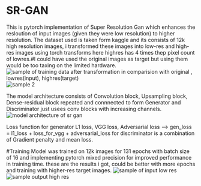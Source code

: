 # SR-GAN
This is pytorch implementation of Super Resolution Gan which enhances the resloution of input images (given they were low resolution) to higher resolution.
The dataset used is taken form kaggle and its consists of 12k high resolution images, i transformed these images into low-res and high-res images using torch transforms
here highres has 4 times thep pixel count of lowres.#I could have used the original images as target but using them would be too taxing on the limited hardware.
![sample of training data after transformation in comparision with original , lowres(input), highres(target)](https://user-images.githubusercontent.com/26987970/265220544-12fc01f0-af86-4aec-a8c3-f84e98f6ca46.png)
![sample 2](https://user-images.githubusercontent.com/26987970/265220587-3a3ea551-104f-4cf1-8feb-96f5d8651696.png)

The model architecture consists of Convolution block, Upsampling block, Dense-residual block repeated and connnected to form Generator and Discriminator just usees conv blocks with increasing channels.![model architecture of sr gan](https://user-images.githubusercontent.com/26987970/265250594-8495ca2b-95b9-40f0-9846-f9dfa69d9284.png)

Loss function for generator L1 loss, VGG loss, Adversarial loss --> gen_loss = l1_loss + loss_for_vgg + adversarial_loss
for discriminator is a combination of Gradient penalty and mean loss.

#Training
Model was trained on 12k images for 131 epochs with batch size of 16 and implementing pytorch mixed precision for improved performance in training time.
these are the results i got, could be better with more epochs and training with higher-res target images.
![sample of input low res](https://user-images.githubusercontent.com/26987970/265220830-f9fd3eb7-9585-4b8f-b9e4-8dca2339261b.png)
![sample output high res](https://user-images.githubusercontent.com/26987970/265220856-2cdb3a20-9077-455d-ab8d-f1f90b1bbeee.png)
